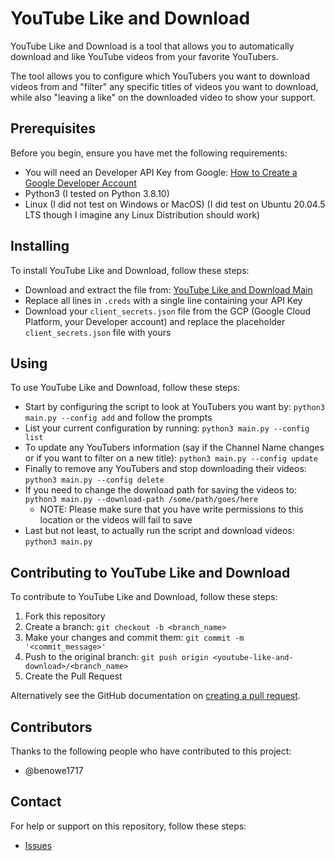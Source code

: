 # YouTube Like and Download

YouTube Like and Download is a tool that allows you to automatically download and like YouTube videos from your favorite YouTubers.

The tool allows you to configure which YouTubers you want to download videos from and "filter" any specific titles of videos you want to download, while also "leaving a like" on the downloaded video to show your support.

## Prerequisites

Before you begin, ensure you have met the following requirements:

- You will need an Developer API Key from Google: [How to Create a Google Developer Account](https://developers.google.com/youtube/v3/getting-started#intro)
- Python3 (I tested on Python 3.8.10)
- Linux (I did not test on Windows or MacOS) (I did test on Ubuntu 20.04.5 LTS though I imagine any Linux Distribution should work)

## Installing

To install YouTube Like and Download, follow these steps:

- Download and extract the file from: [YouTube Like and Download Main](https://github.com/benowe1717/youtube-like-and-download/archive/refs/heads/main.zip)
- Replace all lines in `.creds` with a single line containing your API Key
- Download your `client_secrets.json` file from the GCP (Google Cloud Platform, your Developer account) and replace the placeholder `client_secrets.json` file with yours

## Using

To use YouTube Like and Download, follow these steps:

- Start by configuring the script to look at YouTubers you want by: ```python3 main.py --config add``` and follow the prompts
- List your current configuration by running: ```python3 main.py --config list```
- To update any YouTubers information (say if the Channel Name changes or if you want to filter on a new title): ```python3 main.py --config update```
- Finally to remove any YouTubers and stop downloading their videos: ```python3 main.py --config delete```
- If you need to change the download path for saving the videos to: ```python3 main.py --download-path /some/path/goes/here```
    - NOTE: Please make sure that you have write permissions to this location or the videos will fail to save
- Last but not least, to actually run the script and download videos: ```python3 main.py```

## Contributing to YouTube Like and Download

To contribute to YouTube Like and Download, follow these steps:

1. Fork this repository
2. Create a branch: `git checkout -b <branch_name>`
3. Make your changes and commit them: `git commit -m '<commit_message>'`
4. Push to the original branch: `git push origin <youtube-like-and-download>/<branch_name>`
5. Create the Pull Request

Alternatively see the GitHub documentation on [creating a pull request](https://help.github.com/en/github/collaborating-with-issues-and-pull-requests/creating-a-pull-request).

## Contributors

Thanks to the following people who have contributed to this project:

- @benowe1717

## Contact

For help or support on this repository, follow these steps:

- [Issues](https://github.com/benowe1717/youtube-like-and-download/issues)
